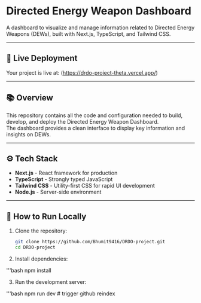 # Directed Energy Weapon Dashboard

A dashboard to visualize and manage information related to Directed Energy Weapons (DEWs), built with Next.js, TypeScript, and Tailwind CSS.

---

## 🚀 Live Deployment

Your project is live at:
(https://drdo-project-theta.vercel.app/)

---

## 📚 Overview

This repository contains all the code and configuration needed to build, develop, and deploy the Directed Energy Weapon Dashboard.  
The dashboard provides a clean interface to display key information and insights on DEWs.

---

## ⚙️ Tech Stack

- **Next.js** - React framework for production
- **TypeScript** - Strongly typed JavaScript
- **Tailwind CSS** - Utility-first CSS for rapid UI development
- **Node.js** - Server-side environment

---

## 🚀 How to Run Locally

1. Clone the repository:
   ```bash
   git clone https://github.com/Bhumit9416/DRDO-project.git
   cd DRDO-project

2. Install dependencies:

'''bash
npm install

3. Run the development server:

'''bash
npm run dev
#   t r i g g e r   g i t h u b   r e i n d e x  
 